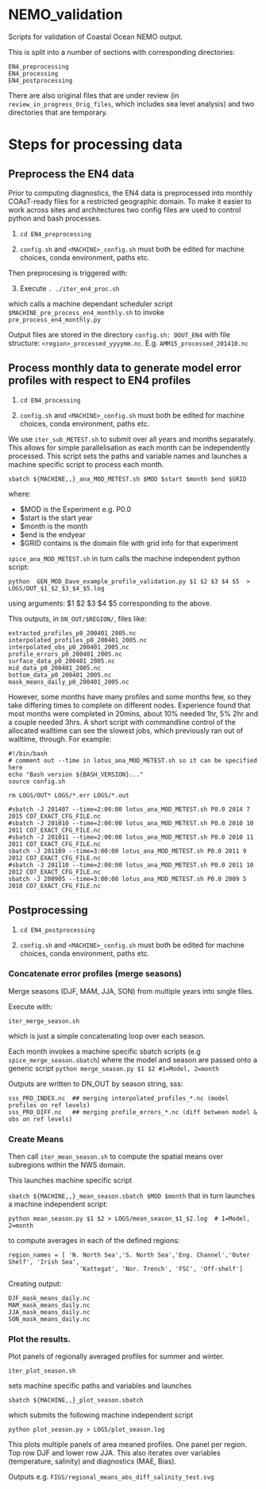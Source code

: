 # NEMO_validation
Scripts for validation of Coastal Ocean NEMO output.

This is split into a number of sections with corresponding directories:
```
EN4_preprocessing
EN4_processing
EN4_postprocessing
```

There are also original files that are under review (in `review_in_progress_Orig_files`, which includes sea level
analysis) and two directories that are temporary.

# Steps for processing data 

## Preprocess the EN4 data

Prior to computing diagnostics, the EN4 data is preprocessed into monthly COAsT-ready files for a restricted geographic domain.
To make it easier to work across sites and architectures two config files are used to control python and bash processes.

1. `cd EN4_preprocessing`

2. `config.sh` and `<MACHINE>_config.sh` must both be edited for machine choices, conda environment, paths etc.

Then preprocesing is triggered with:

3. Execute `. ./iter_en4_proc.sh`

which calls a machine dependant scheduler script `$MACHINE_pre_process_en4_monthly.sh` to invoke `pre_process_en4_monthly.py`

Output files are stored in the directory `config.sh: DOUT_EN4` with file structure: `<region>_processed_yyyymm.nc`. E.g.
`AMM15_processed_201410.nc`

## Process monthly data to generate model error profiles with respect to EN4 profiles

1. `cd EN4_processing`

2. `config.sh` and `<MACHINE>_config.sh` must both be edited for machine choices, conda environment, paths etc.

We use `iter_sub_METEST.sh`  to submit over all years and months separately. This allows for simple parallelisation 
as each month can be independently processed. This script sets the paths and variable names and launches a machine specific
script to process each month.

```
sbatch ${MACHINE,,}_ana_MOD_METEST.sh $MOD $start $month $end $GRID
```

where:

* $MOD is the Experiment e.g. P0.0
* $start is the start year
* $month is the month
* $end is the endyear
* $GRID contains is the domain file with grid info for that experiment

`spice_ana_MOD_METEST.sh` in turn calls the machine independent python script:

```
python  GEN_MOD_Dave_example_profile_validation.py $1 $2 $3 $4 $5  > LOGS/OUT_$1_$2_$3_$4_$5.log
```
using arguments: $1 $2 $3 $4 $5 corresponding to the above.

This outputs, in `DN_OUT/$REGION/`, files like: 
```
extracted_profiles_p0_200401_2005.nc
interpolated_profiles_p0_200401_2005.nc
interpolated_obs_p0_200401_2005.nc
profile_errors_p0_200401_2005.nc
surface_data_p0_200401_2005.nc
mid_data_p0_200401_2005.nc
bottom_data_p0_200401_2005.nc
mask_means_daily_p0_200401_2005.nc

```

However, some months have many profiles and some months few, so they take differing times to complete on different nodes.
Experience found that most months were completed in 20mins, about 10% needed 1hr, 5% 2hr and a couple needed 3hrs.
A short script with commandline control of the allocated walltime can see the slowest jobs, which previously ran out of 
walltime, through. For example:
```
#!/bin/bash
# comment out --time in lotus_ana_MOD_METEST.sh so it can be specified here
echo "Bash version ${BASH_VERSION}..."
source config.sh

rm LOGS/OUT* LOGS/*.err LOGS/*.out

#sbatch -J 201407 --time=2:00:00 lotus_ana_MOD_METEST.sh P0.0 2014 7 2015 CO7_EXACT_CFG_FILE.nc
#sbatch -J 201010 --time=2:00:00 lotus_ana_MOD_METEST.sh P0.0 2010 10 2011 CO7_EXACT_CFG_FILE.nc
#sbatch -J 201011 --time=2:00:00 lotus_ana_MOD_METEST.sh P0.0 2010 11 2011 CO7_EXACT_CFG_FILE.nc
sbatch -J 201109 --time=3:00:00 lotus_ana_MOD_METEST.sh P0.0 2011 9 2012 CO7_EXACT_CFG_FILE.nc
#sbatch -J 201110 --time=2:00:00 lotus_ana_MOD_METEST.sh P0.0 2011 10 2012 CO7_EXACT_CFG_FILE.nc
sbatch -J 200905 --time=3:00:00 lotus_ana_MOD_METEST.sh P0.0 2009 5 2010 CO7_EXACT_CFG_FILE.nc
```

## Postprocessing

1. `cd EN4_postprocessing`

2. `config.sh` and `<MACHINE>_config.sh` must both be edited for machine choices, conda environment, paths etc.

### Concatenate error profiles (merge seasons)

Merge seasons (DJF, MAM, JJA, SON) from multiple years into single files.

Execute with:
```
iter_merge_season.sh
```
which is just a simple concatenating loop over each season.

Each month invokes a machine specific sbatch scripts (e.g `spice_merge_season.sbatch`) where the model and season are 
passed onto a generic script
`python merge_season.py $1 $2 #1=Model, 2=month` 

Outputs are written to DN_OUT by season string, sss:
```
sss_PRO_INDEX.nc  ## merging interpolated_profiles_*.nc (model profiles on ref levels)
sss_PRO_DIFF.nc   ## merging profile_errors_*.nc (diff between model & obs on ref levels)
```

### Create Means

Then call `iter_mean_season.sh` to compute the spatial means over subregions within the NWS domain.

This launches machine specific script 

`sbatch ${MACHINE,,}_mean_season.sbatch $MOD $month`
that in turn launches a machine independent script:
```
python mean_season.py $1 $2 > LOGS/mean_season_$1_$2.log  # 1=Model, 2=month
```

to compute averages in each of the defined regions:
```
region_names = [ 'N. North Sea','S. North Sea','Eng. Channel','Outer Shelf', 'Irish Sea', 
                    'Kattegat', 'Nor. Trench', 'FSC', 'Off-shelf']
```
Creating output:
```
DJF_mask_means_daily.nc
MAM_mask_means_daily.nc
JJA_mask_means_daily.nc
SON_mask_means_daily.nc
```


### Plot the results.

Plot panels of regionally averaged profiles for summer and winter.

```
iter_plot_season.sh
```

sets machine specific paths and variables and launches

```sbatch ${MACHINE,,}_plot_season.sbatch```

which submits the following machine independent script

```python plot_season.py > LOGS/plot_season.log```

This plots multiple panels of area meaned profiles. One panel per region. Top row DJF and lower row JJA.
This also iterates over variables (temperature, salinity) and diagnostics (MAE, Bias).


Outputs e.g. `FIGS/regional_means_abs_diff_salinity_test.svg`

